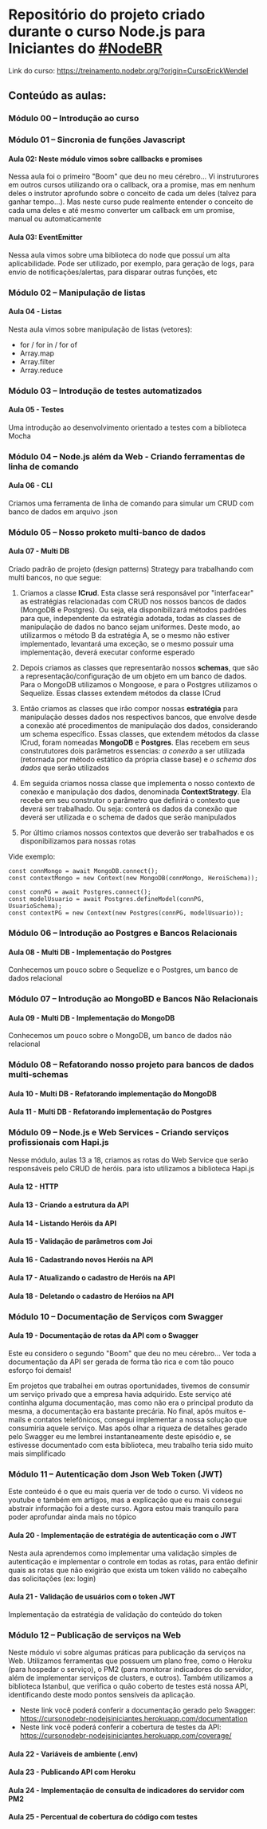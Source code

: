 # Repositório do projeto criado durante o curso Node.js para Iniciantes do [#NodeBR](https://nodebr.org/)

Link do curso: https://treinamento.nodebr.org/?origin=CursoErickWendel

## Conteúdo as aulas:

### Módulo 00 – Introdução ao curso

### Módulo 01 – Sincronia de funções Javascript

#### Aula 02: Neste módulo vimos sobre callbacks e promises

Nessa aula foi o primeiro "Boom" que deu no meu cérebro...
Vi instruturores em outros cursos utilizando ora o callback, ora a promise, mas em nenhum deles o instrutor aprofundo sobre o conceito de cada um deles (talvez para ganhar tempo...).
Mas neste curso pude realmente entender o conceito de cada uma deles e até mesmo converter um callback em um promise, manual ou automaticamente

#### Aula 03: EventEmitter

Nessa aula vimos sobre uma biblioteca do node que possuí um alta aplicabilidade. Pode ser utilizado, por exemplo, para geração de logs, para envio de notificações/alertas, para disparar outras funções, etc

### Módulo 02 – Manipulação de listas

#### Aula 04 - Listas

Nesta aula vimos sobre manipulação de listas (vetores):

- for / for in / for of
- Array.map
- Array.filter
- Array.reduce

### Módulo 03 – Introdução de testes automatizados

#### Aula 05 - Testes

Uma introdução ao desenvolvimento orientado a testes com a biblioteca Mocha

### Módulo 04 – Node.js além da Web - Criando ferramentas de linha de comando

#### Aula 06 - CLI

Criamos uma ferramenta de linha de comando para simular um CRUD com banco de dados em arquivo .json

### Módulo 05 – Nosso proketo multi-banco de dados

#### Aula 07 - Multi DB

Criado padrão de projeto (design patterns) Strategy para trabalhando com multi bancos, no que segue:

1. Criamos a classe **ICrud**. Esta classe será responsável por "interfacear" as estratégias relacionadas com CRUD nos nossos bancos de dados (MongoDB e Postgres). Ou seja, ela disponibilizará métodos padrões para que, independente da estratégia adotada, todas as classes de manipulação de dados no banco sejam uniformes. Deste modo, ao utilizarmos o método B da estratégia A, se o mesmo não estiver implementado, levantará uma exceção, se o mesmo possuir uma implementação, deverá executar conforme esperado

2. Depois criamos as classes que representarão nossos **schemas**, que são a representação/configuração de um objeto em um banco de dados. Para o MongoDB utilizamos o Mongoose, e para o Postgres utilizamos o Sequelize. Essas classes extendem métodos da classe ICrud

3. Então criamos as classes que irão compor nossas **estratégia** para manipulação desses dados nos respectivos bancos, que envolve desde a conexão até procedimentos de manipulação dos dados, considerando um schema específico. Essas classes, que extendem métodos da classe ICrud, foram nomeadas **MongoDB** e **Postgres**. Elas recebem em seus constrututores dois parâmetros essencias: _a conexão_ a ser utilizada (retornada por método estático da própria classe base) e _o schema dos dados_ que serão utilizados

4. Em seguida criamos nossa classe que implementa o nosso contexto de conexão e manipulação dos dados, denominada **ContextStrategy**. Ela recebe em seu construtor o parâmetro que definirá o contexto que deverá ser trabalhado. Ou seja: conterá os dados da conexão que deverá ser utilizada e o schema de dados que serão manipulados

5. Por último criamos nossos contextos que deverão ser trabalhados e os disponibilizamos para nossas rotas

Vide exemplo:

```
const connMongo = await MongoDB.connect();
const contextMongo = new Context(new MongoDB(connMongo, HeroiSchema));

const connPG = await Postgres.connect();
const modelUsuario = await Postgres.defineModel(connPG, UsuarioSchema);
const contextPG = new Context(new Postgres(connPG, modelUsuario));
```

### Módulo 06 – Introdução ao Postgres e Bancos Relacionais

#### Aula 08 - Multi DB - Implementação do Postgres

Conhecemos um pouco sobre o Sequelize e o Postgres, um banco de dados relacional

### Módulo 07 – Introdução ao MongoBD e Bancos Não Relacionais

#### Aula 09 - Multi DB - Implementação do MongoDB

Conhecemos um pouco sobre o MongoDB, um banco de dados não relacional

### Módulo 08 – Refatorando nosso projeto para bancos de dados multi-schemas

#### Aula 10 - Multi DB - Refatorando implementação do MongoDB

#### Aula 11 - Multi DB - Refatorando implementação do Postgres

### Módulo 09 – Node.js e Web Services - Criando serviços profissionais com Hapi.js

Nesse módulo, aulas 13 a 18, criamos as rotas do Web Service que serão responsáveis pelo CRUD de heróis.
para isto utilizamos a biblioteca Hapi.js

#### Aula 12 - HTTP

#### Aula 13 - Criando a estrutura da API

#### Aula 14 - Listando Heróis da API

#### Aula 15 - Validação de parâmetros com Joi

#### Aula 16 - Cadastrando novos Heróis na API

#### Aula 17 - Atualizando o cadastro de Heróis na API

#### Aula 18 - Deletando o cadastro de Heróios na API

### Módulo 10 – Documentação de Serviços com Swagger

#### Aula 19 - Documentação de rotas da API com o Swagger

Este eu considero o segundo "Boom" que deu no meu cérebro...
Ver toda a documentação da API ser gerada de forma tão rica e com tão pouco esforço foi demais!

Em projetos que trabalhei em outras oportunidades, tivemos de consumir um serviço privado que a empresa havia adquirido. Este serviço até continha alguma documentação, mas como não era o principal produto da mesma, a documentação era bastante precária. No final, após muitos e-mails e contatos telefônicos, consegui implementar a nossa solução que consumiria aquele serviço. Mas após olhar a riqueza de detalhes gerado pelo Swagger eu me lembrei instantaneamente deste episódio e, se estivesse documentado com esta biblioteca, meu trabalho teria sido muito mais simplificado

### Módulo 11 – Autenticação dom Json Web Token (JWT)

Este conteúdo é o que eu mais queria ver de todo o curso. Vi vídeos no youtube e também em artigos, mas a explicação que eu mais consegui abstrair informação foi a deste curso.
Agora estou mais tranquilo para poder aprofundar ainda mais no tópico

#### Aula 20 - Implementação de estratégia de autenticação com o JWT

Nesta aula aprendemos como implementar uma validação simples de autenticação e implementar o controle em todas as rotas, para então definir quais as rotas que não exigirão que exista um token válido no cabeçalho das solicitações (ex: login)

#### Aula 21 - Validação de usuários com o token JWT

Implementação da estratégia de validação do conteúdo do token

### Módulo 12 – Publicação de serviços na Web

Neste módulo vi sobre algumas práticas para publicação da serviços na Web.
Utilizamos ferramentas que possuem um plano free, como o Heroku (para hospedar o serviço), o PM2 (para monitorar indicadores do servidor, além de implementar serviços de clusters, e outros). Também utilizamos a biblioteca Istanbul, que verifica o quão coberto de testes está nossa API, identificando deste modo pontos sensíveis da aplicação.

- Neste link você poderá conferir a documentação gerado pelo Swagger: https://cursonodebr-nodejsiniciantes.herokuapp.com/documentation
- Neste link você poderá conferir a cobertura de testes da API: https://cursonodebr-nodejsiniciantes.herokuapp.com/coverage/

#### Aula 22 - Variáveis de ambiente (.env)

#### Aula 23 - Publicando API com Heroku

#### Aula 24 - Implementação de consulta de indicadores do servidor com PM2

#### Aula 25 - Percentual de cobertura do código com testes
